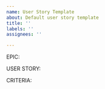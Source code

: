 ```yaml
---
name: User Story Template
about: Default user story template
title: ''
labels: ''
assignees: ''

---
```


EPIC:

USER STORY:

CRITERIA:
